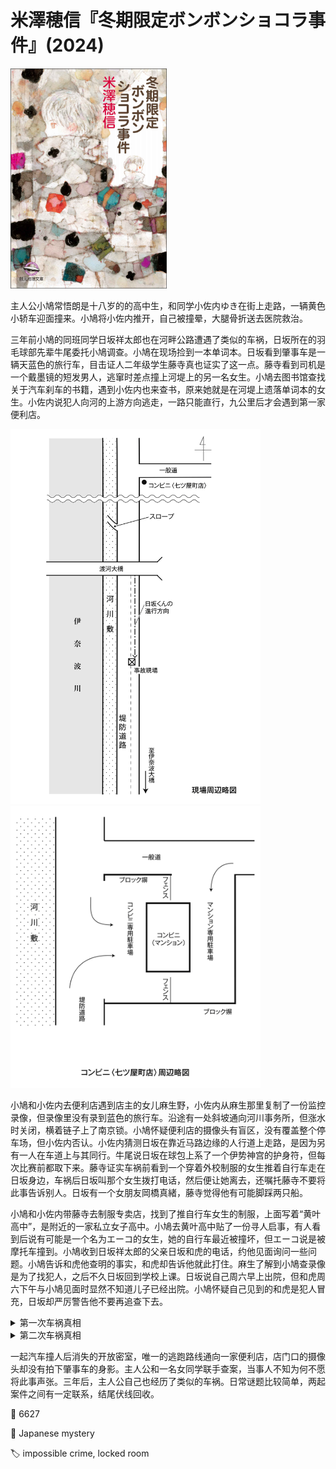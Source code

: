 # 米澤穂信『冬期限定ボンボンショコラ事件』(2024)

<img src=images/2024_cover.jpg width=250/>

主人公小鳩常悟朗是十八岁的的高中生，和同学小佐内ゆき在街上走路，一辆黄色小轿车迎面撞来。小鳩将小佐内推开，自己被撞晕，大腿骨折送去医院救治。

三年前小鳩的同班同学日坂祥太郎也在河畔公路遭遇了类似的车祸，日坂所在的羽毛球部先辈牛尾委托小鳩调查。小鳩在现场捡到一本单词本。日坂看到肇事车是一辆天蓝色的旅行车，目击证人二年级学生藤寺真也证实了这一点。藤寺看到司机是一个戴墨镜的短发男人，逃窜时差点撞上河堤上的另一名女生。小鳩去图书馆查找关于汽车刹车的书籍，遇到小佐内也来查书，原来她就是在河堤上遗落单词本的女生。小佐内说犯人向河的上游方向逃走，一路只能直行，九公里后才会遇到第一家便利店。

<img src=images/2024_map.gif width=400/>
<img src=images/2024_store.gif width=400/>

小鳩和小佐内去便利店遇到店主的女儿麻生野，小佐内从麻生那里复制了一份监控录像，但录像里没有录到蓝色的旅行车。沿途有一处斜坡通向河川事务所，但涨水时关闭，横着链子上了南京锁。小鳩怀疑便利店的摄像头有盲区，没有覆盖整个停车场，但小佐内否认。小佐内猜测日坂在靠近马路边缘的人行道上走路，是因为另有一人在车道上与其同行。牛尾说日坂在球包上系了一个伊势神宫的护身符，但每次比赛前都取下来。藤寺证实车祸前看到一个穿着外校制服的女生推着自行车走在日坂身边，车祸后日坂叫那个女生拨打电话，然后便让她离去，还嘱托藤寺不要将此事告诉别人。日坂有一个女朋友岡橋真緒，藤寺觉得他有可能脚踩两只船。

小鳩和小佐内带藤寺去制服专卖店，找到了推自行车女生的制服，上面写着“黄叶高中”，是附近的一家私立女子高中。小鳩去黄叶高中贴了一份寻人启事，有人看到后说有可能是一个名为エーコ的女生，她的自行车最近被撞坏，但エーコ说是被摩托车撞到。小鳩收到日坂祥太郎的父亲日坂和虎的电话，约他见面询问一些问题。小鳩告诉和虎他查明的事实，和虎却告诉他就此打住。麻生了解到小鳩查录像是为了找犯人，之后不久日坂回到学校上课。日坂说自己周六早上出院，但和虎周六下午与小鳩见面时显然不知道儿子已经出院。小鳩怀疑自己见到的和虎是犯人冒充，日坂却严厉警告他不要再追查下去。

<details><summary>第一次车祸真相</summary>
肇事司机名为永原匠真，他在便利店工作，篡改了监控录像，后被麻生发现。
</details>

<details><summary>第二次车祸真相</summary>
小鳩在医院的护士是日坂祥太郎的姐姐日坂エーコ，为了怕小鳩认出所以摘下了自己的名牌。（伏线：エーコ推小鳩的轮椅去屋顶花园时，明明直走就是电梯，却偏偏往左走，以免经过护士站被人叫名字。）エーコ和祥太郎的父母离婚，二人分别跟父母居住，只能偷偷见面，但小鳩张贴告示被和虎发现，将二人彻底分开，祥太郎见父母复合无望，绝望自杀，エーコ因此对小鳩怀恨在心。エーコ开车时偶然看到小鳩和小佐内，出于报复将小鳩撞倒，并将车沉入河中。（伏线：事故过后エーコ不再开车上班，所以皮肤晒黑。）エーコ担心小鳩和别人谈起车祸事件，所以给他服用安眠药。祥太郎没有死，被小佐内带到医院，劝姐姐不要执迷不悟。
</details>

一起汽车撞人后消失的开放密室，唯一的逃跑路线通向一家便利店，店门口的摄像头却没有拍下肇事车的身影。主人公和一名女同学联手查案，当事人不知为何不愿将此事声张。三年后，主人公自己也经历了类似的车祸。日常谜题比较简单，两起案件之间有一定联系，结尾伏线回收。

:link: 6627

:file_folder: Japanese mystery

:label: impossible crime, locked room
